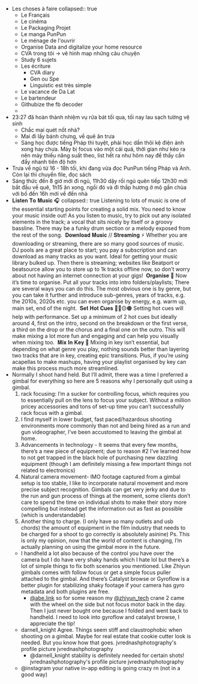 - Les choses à faire
  collapsed:: true
	- Le Français
	- Le cinéma
	- Le Packaging Projet
	- Le manga PunPun
	- Le ménage de l'ouvrir
	- Organise Data and digitalize your home resource
	- CVA trong tôi -> vẽ hình map những câu chuyện
	- Study 6 sujets
	- Les écriture
		- CVA diary
		- Gen ou Spe
		- Linguistic est très simple
	- Le vacance de Da Lat
	- Le bartendeur
	- Githubize the fb decoder
	-
- 23:27 đã hoàn thành nhiệm vụ rửa bát tối qua, tối nay lau sạch tường vệ sinh
	- Chắc mai quét nốt nhà?
	- Mai đi lấy bánh chưng, về quê ăn trưa
	- Sáng học được tiếng Pháp thì tuyệt, phải học dần thôi kệ điện ảnh xong hay chưa. Mày bị focus vào một cái quá, thời gian như kéo ra nên mày thiếu năng suất theo, list hết ra như hôm nay để thấy cần đẩy nhanh tiến độ hơn
- Trưa về ngủ từ 16 - 18h tối, khi đang vừa đọc PunPun tiếng Pháp và Anh. Còn lại thì chuyển file, đọc sách
- Sáng thức đến 8 giờ mới đi ngủ, 11h30 dậy rồi ngủ quên tiếp 12h30 mới bắt đầu về quê, 1h15 ăn xong, ngồi đó và đi thắp hương ở mộ gần chùa với bố đến 16h mới về đến nhà
- 𝐋𝐢𝐬𝐭𝐞𝐧 𝐓𝐨 𝐌𝐮𝐬𝐢𝐜 🎧⁠
  collapsed:: true
  Listening to lots of music is one of the essential starting points for creating a solid mix. You need to know your music inside out! As you listen to music, try to pick out any isolated elements in the track; a vocal that sits nicely by itself or a groovy bassline. There may be a funky drum section or a melody exposed from the rest of the song.⁠
  ⁠
  𝐃𝐨𝐰𝐧𝐥𝐨𝐚𝐝 𝐌𝐮𝐬𝐢𝐜 // 𝐒𝐭𝐫𝐞𝐚𝐦𝐢𝐧𝐠 ⚡️⁠
  Whether you are downloading or streaming, there are so many good sources of music. DJ pools are a great place to start; you pay a subscription and can download as many tracks as you want. Ideal for getting your music library bulked up. Then there is streaming; websites like Beatport or beatsource allow you to store up to 1k tracks offline now, so don’t worry about not having an internet connection at your gigs!⁠
  ⁠
  𝐎𝐫𝐠𝐚𝐧𝐢𝐬𝐞 📁⁠
  Now it’s time to organise. Put all your tracks into intro folders/playlists; There are several ways you can do this. The most obvious one is by genre, but you can take it further and introduce sub-genres, years of tracks, e.g. the 2010s, 2020s etc. you can even organise by energy, e.g. warm up, main set, end of the night.⁠
  ⁠
  𝐒𝐞𝐭 𝐇𝐨𝐭 𝐂𝐮𝐞𝐬 🔴🔵🟡🟠⁠
  Setting hot cues will help with performance. Set up a minimum of 2 hot cues but ideally around 4, first on the intro, second on the breakdown or the first verse, a third on the drop or the chorus and a final one on the outro. This will make mixing a lot more fun and engaging and can help you visually when mixing too.⁠
  ⁠
  𝐌𝐢𝐱 𝐈𝐧 𝐊𝐞𝐲 🔑⁠
  Mixing in key isn’t essential, but depending on what genre you play, nothing sounds better than layering two tracks that are in key, creating epic transitions. Plus, if you’re using acapellas to make mashups, having your playlist organised by key can make this process much more streamlined.⁠
  ⁠
- Normally I shoot hand held. But I’ll admit, there was a time I preferred a gimbal for everything so here are 5 reasons why I personally quit using a gimbal.
  1. rack focusing: I’m a sucker for controlling focus, which requires you to essentially pull on the lens to focus your subject. Without a million pricey accessories and tons of set-up time you can’t successfully rack focus with a gimbal.
  2. I find myself in lower budget, fast paced/hazardous shooting environments more commonly than not and being hired as a run and gun videographer, I’ve been accustomed to leaving the gimbal at home.
  3. Advancements in technology - It seems that every few months, there’s a new piece of equipment; due to reason #2 I’ve learned how to not get trapped in the black hole of purchasing new dazzling equipment (though I am definitely missing a few important things not related to electronics)
  4. Natural camera movement- IMO footage captured from a gimbal setup is too stable, I like to incorporate natural movement and more precise subject recognition. Gimbals can get very jerky and due to the run and gun process of things at the moment, some clients don’t care to spend the time on individual shots to make their story more compelling but instead get the information out as fast as possible (which is understandable)
  5. Another thing to charge. (I only have so many outlets and usb chords) the amount of equipment in the film industry that needs to be charged for a shoot to go correctly is absolutely asinine)
  Ps. This is only my opinion, now that the world of content is changing, I’m actually planning on using the gimbal more in the future.
	- I handheld a lot also because of the control you have over the camera but I do have very shaky hands which I hate lol but there’s a lot of simple things to fix both scenarios you mentioned. Like Zhiyun gimbals comes with follow focus or get a simple focus puller attached to the gimbal. And there’s Catalyst browse or Gyroflow is a better plugin for stabilizing shaky footage if your camera has gyro metadata and both plugins are free.
		- [@abe.link](https://www.instagram.com/abe.link/) so for some reason my [@zhiyun_tech](https://www.instagram.com/zhiyun_tech/) crane 2 came with the wheel on the side but not focus motor back in the day. Then I just never bought one because I folded and went back to handheld.
		  I need to look into gyroflow and catalyst browse, I appreciate the tip!
	- darnell_knight
	  Agree. Things seem stiff and claustrophobic when shooting on a gimbal. Maybe for real estate that cookie cutter look is needed. But you know how that goes.
	  jvrednashphotography's profile picture
	  jvrednashphotography
		- @darnell_knight stability is definitely needed for certain shots!
		  jvrednashphotography's profile picture
		  jvrednashphotography
	- @instagram your native in-app editing is going crazy rn (not in a good way)